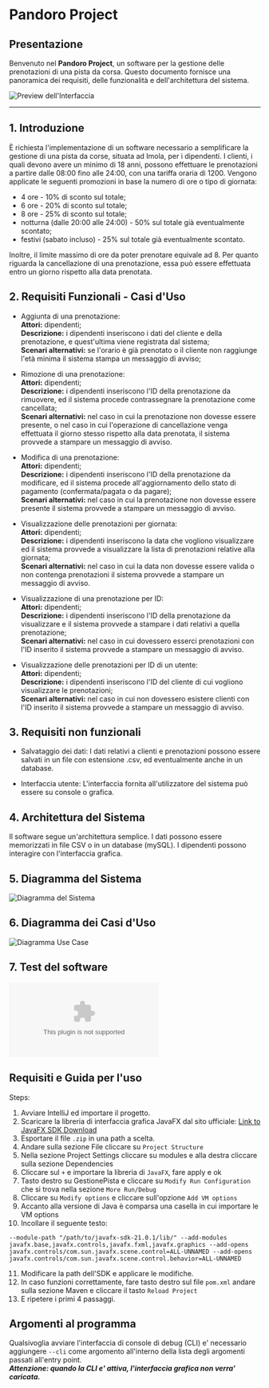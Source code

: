 # **Pandoro Project**

## **Presentazione**

Benvenuto nel **Pandoro Project**, un software per la gestione delle prenotazioni di una pista da corsa. Questo documento fornisce una panoramica dei requisiti, delle funzionalità e dell'architettura del sistema.

![Preview dell'Interfaccia](https://github.com/Bl4ckDrake/pandoro_project/blob/master/preview.png)

---

## **1. Introduzione**

  È richiesta l'implementazione di un software necessario a semplificare la gestione di una pista da corse, situata ad Imola, per i dipendenti. 
  I clienti, i quali devono avere un minimo di 18 anni, possono effettuare le prenotazioni a partire dalle 08:00 fino alle 24:00, con una tariffa oraria di 1200. 
  Vengono applicate le seguenti promozioni in base la numero di ore o tipo di giornata:
  
  - 4 ore - 10% di sconto sul totale;
  - 6 ore - 20% di sconto sul totale;
  - 8 ore - 25% di sconto sul totale;
  - notturna (dalle 20:00 alle 24:00) - 50% sul totale già eventualmente scontato;
  - festivi (sabato incluso) - 25% sul totale già eventualmente scontato.

  Inoltre, il limite massimo di ore da poter prenotare equivale ad 8. Per quanto riguarda la cancellazione di una prenotazione, essa può essere effettuata entro un giorno rispetto alla data prenotata.

## **2. Requisiti Funzionali - Casi d'Uso**

  - Aggiunta di una prenotazione: <br>
      **Attori:** dipendenti; <br>
      **Descrizione:** i dipendenti inseriscono i dati del cliente e della prenotazione, e quest'ultima viene registrata dal sistema; <br>
      **Scenari alternativi:** se l'orario è già prenotato o il cliente non raggiunge l'età minima il sistema stampa un messaggio di avviso; <br>
  
  - Rimozione di una prenotazione: <br>
      **Attori:** dipendenti; <br>
      **Descrizione:** i dipendenti inseriscono l'ID della prenotazione da rimuovere, ed il sistema procede contrassegnare la prenotazione come cancellata;<br>
      **Scenari alternativi:** nel caso in cui la prenotazione non dovesse essere presente, o nel caso in cui l'operazione di cancellazione venga effettuata il giorno stesso rispetto alla data prenotata, il sistema provvede a stampare un messaggio di avviso.<br>
  
  - Modifica di una prenotazione: <br>
      **Attori:** dipendenti;<br>
      **Descrizione:** i dipendenti inseriscono l'ID della prenotazione da modificare, ed il sistema procede all'aggiornamento dello stato di pagamento (confermata/pagata o da pagare);<br>
      **Scenari alternativi:** nel caso in cui la prenotazione non dovesse essere presente il sistema provvede a stampare un messaggio di avviso.<br>
  
  - Visualizzazione delle prenotazioni per giornata: <br>
      **Attori:** dipendenti;<br>
      **Descrizione:** i dipendenti inseriscono la data che vogliono visualizzare ed il sistema provvede a visualizzare la lista di prenotazioni relative alla giornata;<br>
      **Scenari alternativi:** nel caso in cui la data non dovesse essere valida o non contenga prenotazioni il sistema provvede a stampare un messaggio di avviso.<br>
  
  - Visualizzazione di una prenotazione per ID: <br>
      **Attori:** dipendenti;<br>
      **Descrizione:** i dipendenti inseriscono l'ID della prenotazione da visualizzare e il sistema provvede a stampare i dati relativi a quella prenotazione;<br>
      **Scenari alternativi:** nel caso in cui dovessero esserci prenotazioni con l'ID inserito il sistema provvede a stampare un messaggio di avviso.<br>
  
  - Visualizzazione delle prenotazioni per ID di un utente: <br>
      **Attori:** dipendenti;<br>
      **Descrizione:** i dipendenti inseriscono l'ID del cliente di cui vogliono visualizzare le prenotazioni;<br>
      **Scenari alternativi:** nel caso in cui non dovessero esistere clienti con l'ID inserito il sistema provvede a stampare un messaggio di avviso.<br>

## 3. Requisiti non funzionali 

  - Salvataggio dei dati:
      I dati relativi a clienti e prenotazioni possono essere salvati in un file con estensione .csv, ed eventualmente anche in un database.

  - Interfaccia utente:
      L'interfaccia fornita all'utilizzatore del sistema può essere su console o grafica.

## 4. Architettura del Sistema

  Il software segue un'architettura semplice. I dati possono essere memorizzati in file CSV o in un database (mySQL). I dipendenti possono interagire con l'interfaccia grafica.

## 5. Diagramma del Sistema

![Diagramma del Sistema](https://github.com/Bl4ckDrake/pandoro_project/blob/master/pandoro_project.png)


## 6. Diagramma dei Casi d'Uso

![Diagramma Use Case](https://github.com/Bl4ckDrake/pandoro_project/blob/master/use_cases.png)

## 7. Test del software

![Tabella di testing](https://github.com/Bl4ckDrake/pandoro_project/blob/master/pandoro_project_tests.xlsx)

## Requisiti e Guida per l'uso

  Steps:
  1. Avviare IntelliJ ed importare il progetto.
  2. Scaricare la libreria di interfaccia grafica JavaFX dal sito ufficiale: [Link to JavaFX SDK Download](https://download2.gluonhq.com/openjfx/21.0.1/openjfx-21.0.1_windows-x64_bin-sdk.zip)
  3. Esportare il file ``.zip`` in una path a scelta.
  4. Andare sulla sezione File cliccare su ``Project Structure``
  5. Nella sezione Project Settings cliccare su modules e alla destra cliccare sulla sezione Dependencies
  6. Cliccare sul ``+`` e importare la libreria di ``JavaFX``, fare apply e ok
  7. Tasto destro su GestionePista e cliccare su ``Modify Run Configuration`` che si trova nella sezione ``More Run/Debug``
  8. Cliccare su ``Modify options`` e cliccare sull'opzione ``Add VM options``
  9. Accanto alla versione di Java è comparsa una casella in cui importare le VM options
  10. Incollare il seguente testo:

```--module-path "/path/to/javafx-sdk-21.0.1/lib/" --add-modules javafx.base,javafx.controls,javafx.fxml,javafx.graphics --add-opens javafx.controls/com.sun.javafx.scene.control=ALL-UNNAMED --add-opens javafx.controls/com.sun.javafx.scene.control.behavior=ALL-UNNAMED```

   11. Modificare la path dell'SDK e applicare le modifiche.
   12. In caso funzioni correttamente, fare tasto destro sul file ``pom.xml`` andare sulla sezione Maven e cliccare il tasto ``Reload Project``
   13. E ripetere i primi 4 passaggi.

## Argomenti al programma 

  Qualsivoglia avviare l'interfaccia di console di debug (CLI) e' necessario aggiungere ``--cli`` come argomento all'interno della lista degli argomenti passati all'entry point. <br> ***Attenzione: quando la CLI e' attiva, l'interfaccia grafica non verra' caricata.***
